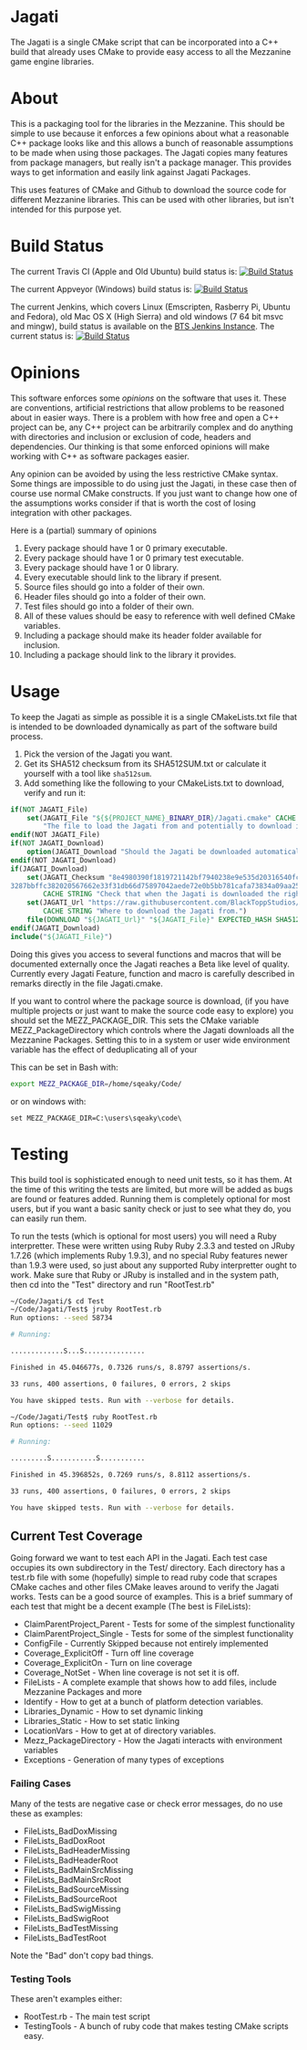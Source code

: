 # Jagati

The Jagati is a single CMake script that can be incorporated into a C++ build that already uses CMake to provide easy
access to all the Mezzanine game engine libraries.

# About

This is a  packaging tool for the libraries in the Mezzanine. This should be simple to use because it enforces a few
opinions about what a reasonable C++ package looks like and this allows a bunch of reasonable assumptions to be made
when using those packages. The Jagati copies many features from package managers, but really isn't a package manager.
This provides ways to get information and easily link against Jagati Packages.

This uses features of CMake and Github to download the source code for different Mezzanine libraries. This can be used
with other libraries, but isn't intended for this purpose yet.

# Build Status

The current Travis CI (Apple and Old Ubuntu) build status is:
[![Build Status](https://travis-ci.org/BlackToppStudios/Jagati.svg?branch=master)](https://travis-ci.org/BlackToppStudios/Jagati)

The current Appveyor (Windows) build status is:
[![Build Status](https://ci.appveyor.com/api/projects/status/github/BlackToppStudios/Jagati?branch=master&svg=true)](https://ci.appveyor.com/project/Sqeaky/Jagati)

The current Jenkins, which covers Linux (Emscripten, Rasberry Pi, Ubuntu and Fedora), old Mac OS X (High Sierra) and old windows (7 64 bit msvc and mingw), build status is available on the [BTS Jenkins Instance](http://blacktopp.ddns.net:8080/blue/organizations/jenkins/Jagati/activity). The current status is: [![Build Status](http://blacktopp.ddns.net:8080/job/Jagati/job/master/badge/icon)](http://blacktopp.ddns.net:8080/blue/organizations/jenkins/Jagati/activity)


# Opinions

This software enforces some *opinions* on the software that uses it. These are conventions, artificial restrictions that
allow problems to be reasoned about in easier ways. There is a problem with how free and open a C++ project can be, any
C++ project can be arbitrarily complex and do anything with directories and inclusion or exclusion of code, headers and
dependencies. Our thinking is that some enforced opinions will make working with C++ as software packages easier.

Any opinion can be avoided by using the less restrictive CMake syntax. Some things are impossible to do using just the
Jagati, in these case then of course use normal CMake constructs. If you just want to change how one of the assumptions
works consider if that is worth the cost of losing integration with other packages.

Here is a (partial) summary of opinions

1. Every package should have 1 or 0 primary executable.
2. Every package should have 1 or 0 primary test executable.
3. Every package should have 1 or 0 library.
4. Every executable should link to the library if present.
5. Source files should go into a folder of their own.
6. Header files should go into a folder of their own.
7. Test files should go into a folder of their own.
8. All of these values should be easy to reference with well defined CMake variables.
9. Including a package should make its header folder available for inclusion.
10. Including a package should link to the library it provides.

# Usage

To keep the Jagati as simple as possible it is a single CMakeLists.txt file that is intended to be downloaded
dynamically as part of the software build process.

1. Pick the version of the Jagati you want.
2. Get its SHA512 checksum from its SHA512SUM.txt or calculate it yourself with a tool like `sha512sum`.
3. Add something like the following to your CMakeLists.txt to download, verify and run it:

```CMake
if(NOT JAGATI_File)
    set(JAGATI_File "${${PROJECT_NAME}_BINARY_DIR}/Jagati.cmake" CACHE FILEPATH
        "The file to load the Jagati from and potentially to download it to.")
endif(NOT JAGATI_File)
if(NOT JAGATI_Download)
    option(JAGATI_Download "Should the Jagati be downloaded automatically" ON)
endif(NOT JAGATI_Download)
if(JAGATI_Download)
    set(JAGATI_Checksum "8e4980390f1819721142bf7940238e9e535d20316540fce9bb4\
3287bbffc382020567662e33f31db66d75897042aede72e0b5bb781cafa73834a09aa25340b6f"
        CACHE STRING "Check that when the Jagati is downloaded the right one is used (for consistency and security).")
    set(JAGATI_Url "https://raw.githubusercontent.com/BlackToppStudios/Jagati/0.26.2/Jagati.cmake"
        CACHE STRING "Where to download the Jagati from.")
    file(DOWNLOAD "${JAGATI_Url}" "${JAGATI_File}" EXPECTED_HASH SHA512=${JAGATI_Checksum})
endif(JAGATI_Download)
include("${JAGATI_File}")
```

Doing this gives you access to several functions and macros that will be documented externally once the Jagati
reaches a Beta like level of quality. Currently every Jagati Feature, function and macro is carefully described
in remarks directly in the file Jagati.cmake.

If you want to control where the package source is download, (if you have multiple projects or just want to make the
source code easy to explore) you should set the MEZZ_PACKAGE_DIR. This sets the CMake variable MEZZ_PackageDirectory
which controls where the Jagati downloads all the Mezzanine Packages. Setting this to in a system or user wide
environment variable has the effect of deduplicating all of your

This can be set in Bash with:

```Bash
export MEZZ_PACKAGE_DIR=/home/sqeaky/Code/
```

or on windows with:
```Batch
set MEZZ_PACKAGE_DIR=C:\users\sqeaky\code\
```

# Testing

This build tool is sophisticated enough to need unit tests, so it has them. At the time of this writing the tests are
limited, but more will be added as bugs are found or features added. Running them is completely optional for most users,
but if you want a basic sanity check or just to see what they do, you can easily run them.

To run the tests (which is optional for most users) you will need a Ruby interpretter. These were written using Ruby
Ruby 2.3.3 and tested on JRuby 1.7.26 (which implements Ruby 1.9.3), and no special Ruby features newer than 1.9.3 were
used, so just about any supported Ruby interpretter ought to work. Make sure that Ruby or JRuby is installed and in the
system path, then cd into the "Test" directory and run "RootTest.rb"

```Bash
~/Code/Jagati/$ cd Test
~/Code/Jagati/Test$ jruby RootTest.rb
Run options: --seed 58734

# Running:

.............S...S...............

Finished in 45.046677s, 0.7326 runs/s, 8.8797 assertions/s.

33 runs, 400 assertions, 0 failures, 0 errors, 2 skips

You have skipped tests. Run with --verbose for details.

~/Code/Jagati/Test$ ruby RootTest.rb
Run options: --seed 11029

# Running:

.........S...........S...........

Finished in 45.396852s, 0.7269 runs/s, 8.8112 assertions/s.

33 runs, 400 assertions, 0 failures, 0 errors, 2 skips

You have skipped tests. Run with --verbose for details.

```

## Current Test Coverage

Going forward we want to test each API in the Jagati. Each test case occupies its own subdirectory in the Test/
directory. Each directory has a test.rb file with some (hopefully) simple to read ruby code that scrapes CMake caches
and other files CMake leaves around to verify the Jagati works. Tests can be a good source of examples. This is a brief
summary of each test that might be a decent example (The best is FileLists):

   - ClaimParentProject_Parent - Tests for some of the simplest functionality
   - ClaimParentProject_Single - Tests for some of the simplest functionality
   - ConfigFile - Currently Skipped because not entirely implemented
   - Coverage_ExplicitOff - Turn off line coverage
   - Coverage_ExplicitOn - Turn on line coverage
   - Coverage_NotSet - When line coverage is not set it is off.
   - FileLists - A complete example that shows how to add files, include Mezzanine Packages and more
   - Identify - How to get at a bunch of platform detection variables.
   - Libraries_Dynamic - How to set dynamic linking
   - Libraries_Static - How to set static linking
   - LocationVars - How to get at of directory variables.
   - Mezz_PackageDirectory - How the Jagati interacts with environment variables
   - Exceptions - Generation of many types of exceptions

### Failing Cases

Many of the tests are negative case or check error messages, do no use these as examples:

   - FileLists_BadDoxMissing
   - FileLists_BadDoxRoot
   - FileLists_BadHeaderMissing
   - FileLists_BadHeaderRoot
   - FileLists_BadMainSrcMissing
   - FileLists_BadMainSrcRoot
   - FileLists_BadSourceMissing
   - FileLists_BadSourceRoot
   - FileLists_BadSwigMissing
   - FileLists_BadSwigRoot
   - FileLists_BadTestMissing
   - FileLists_BadTestRoot

Note the "Bad" don't copy bad things.

### Testing Tools

These aren't examples either:

   - RootTest.rb - The main test script
   - TestingTools - A bunch of ruby code that makes testing CMake scripts easy.
